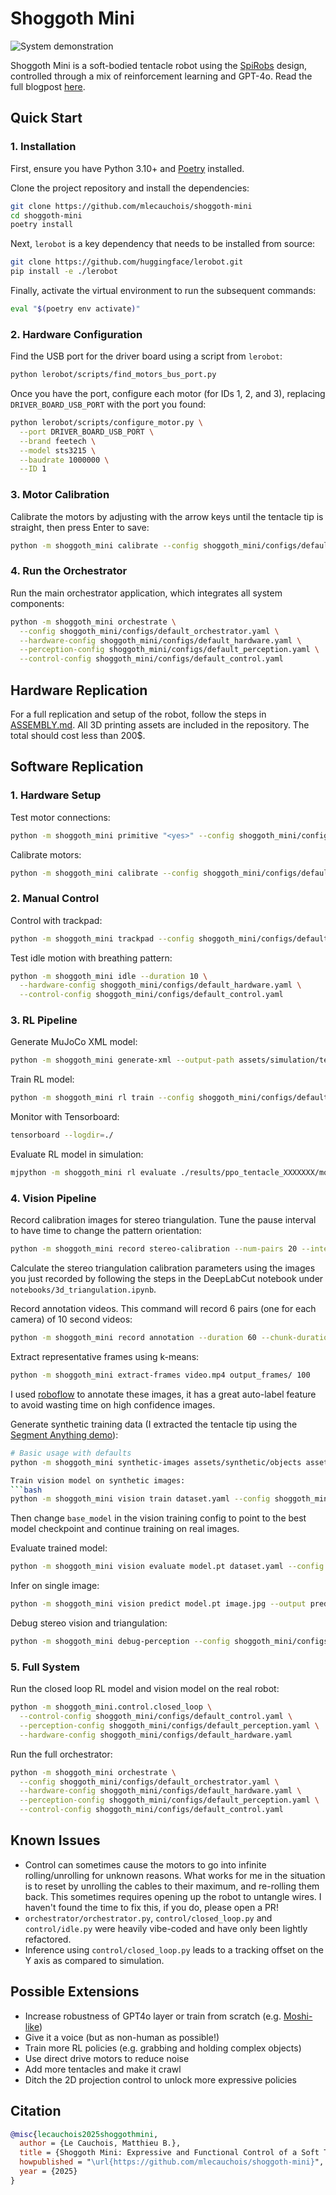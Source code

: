 # Shoggoth Mini
![System demonstration](assets/media/system.gif)

Shoggoth Mini is a soft-bodied tentacle robot using the [SpiRobs](https://arxiv.org/pdf/2303.09861) design, controlled through a mix of reinforcement learning and GPT-4o. Read the full blogpost [here](https://www.matthieulc.com/posts/shoggoth-mini/).

## Quick Start

### 1. Installation

First, ensure you have Python 3.10+ and [Poetry](https://python-poetry.org/docs/#installation) installed.

Clone the project repository and install the dependencies:
```bash
git clone https://github.com/mlecauchois/shoggoth-mini
cd shoggoth-mini
poetry install
```

Next, `lerobot` is a key dependency that needs to be installed from source:
```bash
git clone https://github.com/huggingface/lerobot.git
pip install -e ./lerobot
```

Finally, activate the virtual environment to run the subsequent commands:
```bash
eval "$(poetry env activate)"
```

### 2. Hardware Configuration

Find the USB port for the driver board using a script from `lerobot`:
```bash
python lerobot/scripts/find_motors_bus_port.py
```

Once you have the port, configure each motor (for IDs 1, 2, and 3), replacing `DRIVER_BOARD_USB_PORT` with the port you found:
```bash
python lerobot/scripts/configure_motor.py \
  --port DRIVER_BOARD_USB_PORT \
  --brand feetech \
  --model sts3215 \
  --baudrate 1000000 \
  --ID 1
```

### 3. Motor Calibration

Calibrate the motors by adjusting with the arrow keys until the tentacle tip is straight, then press Enter to save:
```bash
python -m shoggoth_mini calibrate --config shoggoth_mini/configs/default_hardware.yaml
```

### 4. Run the Orchestrator

Run the main orchestrator application, which integrates all system components:
```bash
python -m shoggoth_mini orchestrate \
  --config shoggoth_mini/configs/default_orchestrator.yaml \
  --hardware-config shoggoth_mini/configs/default_hardware.yaml \
  --perception-config shoggoth_mini/configs/default_perception.yaml \
  --control-config shoggoth_mini/configs/default_control.yaml
```

## Hardware Replication

For a full replication and setup of the robot, follow the steps in [ASSEMBLY.md](ASSEMBLY.md). All 3D printing assets are included in the repository. The total should cost less than 200$.

## Software Replication

### 1. Hardware Setup

Test motor connections:
```bash
python -m shoggoth_mini primitive "<yes>" --config shoggoth_mini/configs/default_hardware.yaml
```

Calibrate motors:
```bash
python -m shoggoth_mini calibrate --config shoggoth_mini/configs/default_hardware.yaml
```

### 2. Manual Control

Control with trackpad:
```bash
python -m shoggoth_mini trackpad --config shoggoth_mini/configs/default_hardware.yaml
```

Test idle motion with breathing pattern:
```bash
python -m shoggoth_mini idle --duration 10 \
  --hardware-config shoggoth_mini/configs/default_hardware.yaml \
  --control-config shoggoth_mini/configs/default_control.yaml
```

### 3. RL Pipeline

Generate MuJoCo XML model:
```bash
python -m shoggoth_mini generate-xml --output-path assets/simulation/tentacle.xml
```

Train RL model:
```bash
python -m shoggoth_mini rl train --config shoggoth_mini/configs/default_rl_training.yaml
```

Monitor with Tensorboard:
```bash
tensorboard --logdir=./
```

Evaluate RL model in simulation:
```bash
mjpython -m shoggoth_mini rl evaluate ./results/ppo_tentacle_XXXXXXX/models/best_model.zip --config shoggoth_mini/configs/default_rl_training.yaml --num-episodes 10 --render
```

### 4. Vision Pipeline

Record calibration images for stereo triangulation. Tune the pause interval to have time to change the pattern orientation:
```bash
python -m shoggoth_mini record stereo-calibration --num-pairs 20 --interval 3
```

Calculate the stereo triangulation calibration parameters using the images you just recorded by following the steps in the DeepLabCut notebook under `notebooks/3d_triangulation.ipynb`.

Record annotation videos. This command will record 6 pairs (one for each camera) of 10 second videos:
```bash
python -m shoggoth_mini record annotation --duration 60 --chunk-duration 10
```

Extract representative frames using k-means:
```bash
python -m shoggoth_mini extract-frames video.mp4 output_frames/ 100
```

I used [roboflow](https://roboflow.com/) to annotate these images, it has a great auto-label feature to avoid wasting time on high confidence images.

Generate synthetic training data (I extracted the tentacle tip using the [Segment Anything demo](https://segment-anything.com/demo)):
```bash
# Basic usage with defaults
python -m shoggoth_mini synthetic-images assets/synthetic/objects assets/synthetic/backgrounds --num-images 1000

Train vision model on synthetic images:
```bash
python -m shoggoth_mini vision train dataset.yaml --config shoggoth_mini/configs/default_vision_training.yaml
```

Then change `base_model` in the vision training config to point to the best model checkpoint and continue training on real images.

Evaluate trained model:
```bash
python -m shoggoth_mini vision evaluate model.pt dataset.yaml --config shoggoth_mini/configs/default_vision_training.yaml
```

Infer on single image:
```bash
python -m shoggoth_mini vision predict model.pt image.jpg --output prediction.jpg --confidence 0.5 --config shoggoth_mini/configs/default_vision_training.yaml
```

Debug stereo vision and triangulation:
```bash
python -m shoggoth_mini debug-perception --config shoggoth_mini/configs/default_perception.yaml
```

### 5. Full System

Run the closed loop RL model and vision model on the real robot:
```bash
python -m shoggoth_mini.control.closed_loop \
  --control-config shoggoth_mini/configs/default_control.yaml \
  --perception-config shoggoth_mini/configs/default_perception.yaml \
  --hardware-config shoggoth_mini/configs/default_hardware.yaml
```

Run the full orchestrator:
```bash
python -m shoggoth_mini orchestrate \
  --config shoggoth_mini/configs/default_orchestrator.yaml \
  --hardware-config shoggoth_mini/configs/default_hardware.yaml \
  --perception-config shoggoth_mini/configs/default_perception.yaml \
  --control-config shoggoth_mini/configs/default_control.yaml
```

## Known Issues

- Control can sometimes cause the motors to go into infinite rolling/unrolling for unknown reasons. What works for me in the situation is to reset by unrolling the cables to their maximum, and re-rolling them back. This sometimes requires opening up the robot to untangle wires. I haven't found the time to fix this, if you do, please open a PR!
- `orchestrator/orchestrator.py`, `control/closed_loop.py` and `control/idle.py` were heavily vibe-coded and have only been lightly refactored.
- Inference using `control/closed_loop.py` leads to a tracking offset on the Y axis as compared to simulation.

## Possible Extensions

- Increase robustness of GPT4o layer or train from scratch (e.g. [Moshi-like](https://kyutai.org/assets/pdfs/Moshi.pdf))
- Give it a voice (but as non-human as possible!)
- Train more RL policies (e.g. grabbing and holding complex objects)
- Use direct drive motors to reduce noise
- Add more tentacles and make it crawl
- Ditch the 2D projection control to unlock more expressive policies

## Citation

```bibtex
@misc{lecauchois2025shoggothmini,
  author = {Le Cauchois, Matthieu B.},
  title = {Shoggoth Mini: Expressive and Functional Control of a Soft Tentacle Robot},
  howpublished = "\url{https://github.com/mlecauchois/shoggoth-mini}",
  year = {2025}
}
```
